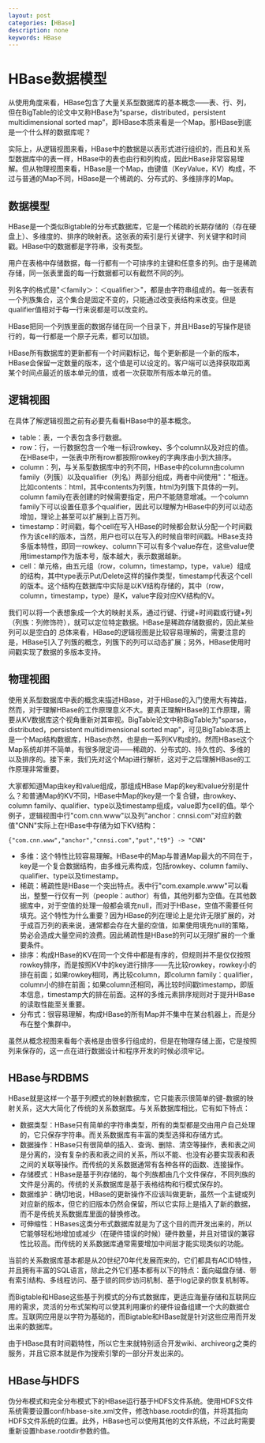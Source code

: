 ```yaml
---
layout: post
categories: [HBase]
description: none
keywords: HBase
---
```

# HBase数据模型
从使用角度来看，HBase包含了大量关系型数据库的基本概念——表、行、列，但在BigTable的论文中又称HBase为“sparse，distributed，persistent multidimensional sorted map”，即HBase本质来看是一个Map。那HBase到底是一个什么样的数据库呢？

实际上，从逻辑视图来看，HBase中的数据是以表形式进行组织的，而且和关系型数据库中的表一样，HBase中的表也由行和列构成，因此HBase非常容易理解。但从物理视图来看，HBase是一个Map，由键值（KeyValue，KV）构成，不过与普通的Map不同，HBase是一个稀疏的、分布式的、多维排序的Map。

## 数据模型
HBase是一个类似Bigtable的分布式数据库，它是一个稀疏的长期存储的（存在硬盘上）、多维度的、排序的映射表。这张表的索引是行关键字、列关键字和时间戳。HBase中的数据都是字符串，没有类型。

用户在表格中存储数据，每一行都有一个可排序的主键和任意多的列。由于是稀疏存储，同一张表里面的每一行数据都可以有截然不同的列。

列名字的格式是"＜family＞：＜qualifier＞"，都是由字符串组成的。每一张表有一个列族集合，这个集合是固定不变的，只能通过改变表结构来改变。但是qualifier值相对于每一行来说都是可以改变的。

HBase把同一个列族里面的数据存储在同一个目录下，并且HBase的写操作是锁行的，每一行都是一个原子元素，都可以加锁。

HBase所有数据库的更新都有一个时间戳标记，每个更新都是一个新的版本，HBase会保留一定数量的版本，这个值是可以设定的。客户端可以选择获取距离某个时间点最近的版本单元的值，或者一次获取所有版本单元的值。

## 逻辑视图
在具体了解逻辑视图之前有必要先看看HBase中的基本概念。

- table：表，一个表包含多行数据。
- row：行，一行数据包含一个唯一标识rowkey、多个column以及对应的值。在HBase中，一张表中所有row都按照rowkey的字典序由小到大排序。
- column：列，与关系型数据库中的列不同，HBase中的column由column family（列簇）以及qualifier（列名）两部分组成，两者中间使用"："相连。比如contents：html，其中contents为列簇，html为列簇下具体的一列。column family在表创建的时候需要指定，用户不能随意增减。一个column family下可以设置任意多个qualifier，因此可以理解为HBase中的列可以动态增加，理论上甚至可以扩展到上百万列。
- timestamp：时间戳，每个cell在写入HBase的时候都会默认分配一个时间戳作为该cell的版本，当然，用户也可以在写入的时候自带时间戳。HBase支持多版本特性，即同一rowkey、column下可以有多个value存在，这些value使用timestamp作为版本号，版本越大，表示数据越新。
- cell：单元格，由五元组（row，column，timestamp，type，value）组成的结构，其中type表示Put/Delete这样的操作类型，timestamp代表这个cell的版本。这个结构在数据库中实际是以KV结构存储的，其中（row，column，timestamp，type）是K，value字段对应KV结构的V。

我们可以将一个表想象成一个大的映射关系，通过行键、行键+时间戳或行键+列（列族：列修饰符），就可以定位特定数据。HBase是稀疏存储数据的，因此某些列可以是空白的
总体来看，HBase的逻辑视图是比较容易理解的，需要注意的是，HBase引入了列簇的概念，列簇下的列可以动态扩展；另外，HBase使用时间戳实现了数据的多版本支持。

## 物理视图
使用关系型数据库中表的概念来描述HBase，对于HBase的入门使用大有裨益，然而，对于理解HBase的工作原理意义不大。要真正理解HBase的工作原理，需要从KV数据库这个视角重新对其审视。BigTable论文中称BigTable为"sparse，distributed，persistent multidimensional sorted map"，可见BigTable本质上是一个Map结构数据库，HBase亦然，也是由一系列KV构成的。然而HBase这个Map系统却并不简单，有很多限定词——稀疏的、分布式的、持久性的、多维的以及排序的。接下来，我们先对这个Map进行解析，这对于之后理解HBase的工作原理非常重要。

大家都知道Map由key和value组成，那组成HBase Map的key和value分别是什么？和普通Map的KV不同，HBase中Map的key是一个复合键，由rowkey、column family、qualifier、type以及timestamp组成，value即为cell的值。举个例子，逻辑视图中行"com.cnn.www"以及列"anchor：cnnsi.com"对应的数值"CNN"实际上在HBase中存储为如下KV结构：
```
{"com.cnn.www","anchor","cnnsi.com","put","t9"} -> "CNN"
```

- 多维：这个特性比较容易理解。HBase中的Map与普通Map最大的不同在于，key是一个复合数据结构，由多维元素构成，包括rowkey、column family、qualifier、type以及timestamp。
- 稀疏：稀疏性是HBase一个突出特点。表中行"com.example.www"可以看出，整整一行仅有一列（people：author）有值，其他列都为空值。在其他数据库中，对于空值的处理一般都会填充null，而对于HBase，空值不需要任何填充。这个特性为什么重要？因为HBase的列在理论上是允许无限扩展的，对于成百万列的表来说，通常都会存在大量的空值，如果使用填充null的策略，势必会造成大量空间的浪费。因此稀疏性是HBase的列可以无限扩展的一个重要条件。
- 排序：构成HBase的KV在同一个文件中都是有序的，但规则并不是仅仅按照rowkey排序，而是按照KV中的key进行排序——先比较rowkey，rowkey小的排在前面；如果rowkey相同，再比较column，即column family：qualifier，column小的排在前面；如果column还相同，再比较时间戳timestamp，即版本信息，timestamp大的排在前面。这样的多维元素排序规则对于提升HBase的读取性能至关重要。
- 分布式：很容易理解，构成HBase的所有Map并不集中在某台机器上，而是分布在整个集群中。

虽然从概念视图来看每个表格是由很多行组成的，但是在物理存储上面，它是按照列来保存的，这一点在进行数据设计和程序开发的时候必须牢记。

## HBase与RDBMS
HBase就是这样一个基于列模式的映射数据库，它只能表示很简单的键-数据的映射关系，这大大简化了传统的关系数据库。与关系数据库相比，它有如下特点：
- 数据类型：HBase只有简单的字符串类型，所有的类型都是交由用户自己处理的，它只保存字符串。而关系数据库有丰富的类型选择和存储方式。
- 数据操作：HBase只有很简单的插入、查询、删除、清空等操作，表和表之间是分离的，没有复杂的表和表之间的关系，所以不能、也没有必要实现表和表之间的关联等操作。而传统的关系数据通常有各种各样的函数、连接操作。
- 存储模式：HBase是基于列存储的，每个列族都由几个文件保存，不同列族的文件是分离的。传统的关系数据库是基于表格结构和行模式保存的。
- 数据维护：确切地说，HBase的更新操作不应该叫做更新，虽然一个主键或列对应新的版本，但它的旧版本仍然会保留，所以它实际上是插入了新的数据，而不是传统关系数据库里面的替换修改。
- 可伸缩性：HBases这类分布式数据库就是为了这个目的而开发出来的，所以它能够轻松地增加或减少（在硬件错误的时候）硬件数量，并且对错误的兼容性比较高。而传统的关系数据库通常需要增加中间层才能实现类似的功能。

当前的关系数据库基本都是从20世纪70年代发展而来的，它们都具有ACID特性，并且拥有丰富的SQL语言，除此之外它们基本都有以下的特点：面向磁盘存储、带有索引结构、多线程访问、基于锁的同步访问机制、基于log记录的恢复机制等。

而Bigtable和HBase这些基于列模式的分布式数据库，更适应海量存储和互联网应用的需求，灵活的分布式架构可以使其利用廉价的硬件设备组建一个大的数据仓库。互联网应用是以字符为基础的，而Bigtable和HBase就是针对这些应用而开发出来的数据库。

由于HBase具有时间戳特性，所以它生来就特别适合开发wiki、archiveorg之类的服务，并且它原本就是作为搜索引擎的一部分开发出来的。

## HBase与HDFS
伪分布模式和完全分布模式下的HBase运行基于HDFS文件系统。使用HDFS文件系统需要设置conf/hbase-site.xml文件，修改hbase.rootdir的值，并将其指向HDFS文件系统的位置。此外，HBase也可以使用其他的文件系统，不过此时需要重新设置hbase.rootdir参数的值。